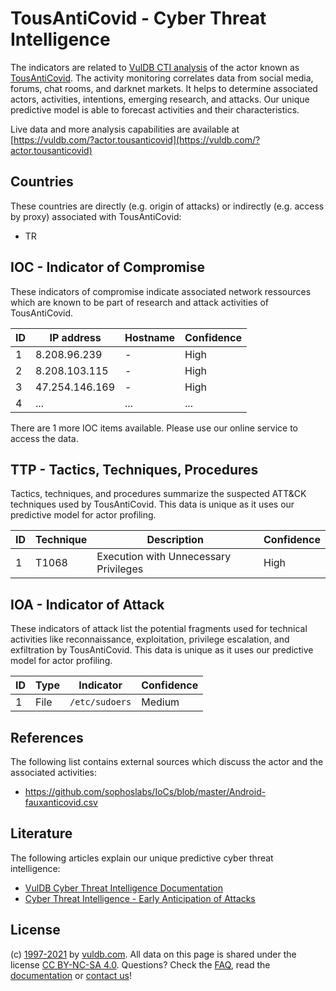 # TousAntiCovid - Cyber Threat Intelligence

The indicators are related to [VulDB CTI analysis](https://vuldb.com/?doc.cti) of the actor known as [TousAntiCovid](https://vuldb.com/?actor.tousanticovid). The activity monitoring correlates data from social media, forums, chat rooms, and darknet markets. It helps to determine associated actors, activities, intentions, emerging research, and attacks. Our unique predictive model is able to forecast activities and their characteristics.

Live data and more analysis capabilities are available at [https://vuldb.com/?actor.tousanticovid](https://vuldb.com/?actor.tousanticovid)

## Countries

These countries are directly (e.g. origin of attacks) or indirectly (e.g. access by proxy) associated with TousAntiCovid:

* TR

## IOC - Indicator of Compromise

These indicators of compromise indicate associated network ressources which are known to be part of research and attack activities of TousAntiCovid.

ID | IP address | Hostname | Confidence
-- | ---------- | -------- | ----------
1 | 8.208.96.239 | - | High
2 | 8.208.103.115 | - | High
3 | 47.254.146.169 | - | High
4 | ... | ... | ...

There are 1 more IOC items available. Please use our online service to access the data.

## TTP - Tactics, Techniques, Procedures

Tactics, techniques, and procedures summarize the suspected ATT&CK techniques used by TousAntiCovid. This data is unique as it uses our predictive model for actor profiling.

ID | Technique | Description | Confidence
-- | --------- | ----------- | ----------
1 | T1068 | Execution with Unnecessary Privileges | High

## IOA - Indicator of Attack

These indicators of attack list the potential fragments used for technical activities like reconnaissance, exploitation, privilege escalation, and exfiltration by TousAntiCovid. This data is unique as it uses our predictive model for actor profiling.

ID | Type | Indicator | Confidence
-- | ---- | --------- | ----------
1 | File | `/etc/sudoers` | Medium

## References

The following list contains external sources which discuss the actor and the associated activities:

* https://github.com/sophoslabs/IoCs/blob/master/Android-fauxanticovid.csv

## Literature

The following articles explain our unique predictive cyber threat intelligence:

* [VulDB Cyber Threat Intelligence Documentation](https://vuldb.com/?doc.cti)
* [Cyber Threat Intelligence - Early Anticipation of Attacks](https://www.scip.ch/en/?labs.20201022)

## License

(c) [1997-2021](https://vuldb.com/?doc.changelog) by [vuldb.com](https://vuldb.com/?doc.about). All data on this page is shared under the license [CC BY-NC-SA 4.0](https://creativecommons.org/licenses/by-nc-sa/4.0/). Questions? Check the [FAQ](https://vuldb.com/?doc.faq), read the [documentation](https://vuldb.com/?doc) or [contact us](https://vuldb.com/?contact)!
